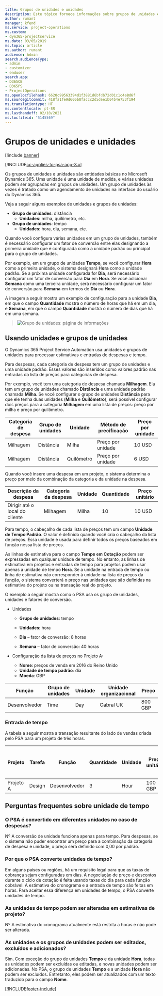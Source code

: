 ```yaml
---
title: Grupos de unidades e unidades
description: Este tópico fornece informações sobre grupos de unidades e unidades.
author: rumant
manager: kfend
ms.service: project-operations
ms.custom:
- dyn365-projectservice
ms.date: 03/05/2019
ms.topic: article
ms.author: rumant
audience: Admin
search.audienceType:
- admin
- customizer
- enduser
search.app:
- D365CE
- D365PS
- ProjectOperations
ms.openlocfilehash: 6620c99563394d1f3881d6bfdb72d01c1c4e8d6f
ms.sourcegitcommit: 418fa1fe9d605b8faccc2d5dee1b04b4e753f194
ms.translationtype: HT
ms.contentlocale: pt-BR
ms.lasthandoff: 02/10/2021
ms.locfileid: "5145569"
---
```

# <a name="unit-groups-and-units"></a>Grupos de unidades e unidades

[!include [banner](../includes/psa-now-project-operations.md)]

[!INCLUDE[cc-applies-to-psa-app-3.x](../includes/cc-applies-to-psa-app-3x.md)]

Os grupos de unidades e unidades são entidades básicas no Microsoft Dynamics 365. Uma unidade é uma unidade de medida, e várias unidades podem ser agrupadas em grupos de unidades. Um grupo de unidades às vezes é tratado como um agendamento de unidades na interface do usuário do Dynamics 365. 

Veja a seguir alguns exemplos de unidades e grupos de unidades:
 
- **Grupo de unidades**: distância 
    - **Unidades**: milha, quilômetro, etc.
- **Grupo de unidades**: tempo
    - **Unidades**: hora, dia, semana, etc. 

Quando você configura várias unidades em um grupo de unidades, também é necessário configurar um fator de conversão entre elas designando a primeira unidade que é configurada como a unidade padrão ou principal para o grupo de unidades. 

Por exemplo, em um grupo de unidades **Tempo**, se você configurar **Hora** como a primeira unidade, o sistema designará **Hora** como a unidade padrão. Se a próxima unidade configurada for **Dia**, será necessário configurar um fator de conversão para **Dia** em **Hora**. Se você adicionar **Semana** como uma terceira unidade, será necessário configurar um fator de conversão para **Semana** em termos de **Dia** ou **Hora**. 

A imagem a seguir mostra um exemplo de configuração para a unidade **Dia**, em que o campo **Quantidade** mostra o número de horas que há em um dia, e **Semana**, em que o campo **Quantidade** mostra o número de dias que há em uma semana.

> ![Grupo de unidades: página de informações](media/advanced-2.png)

## <a name="using-units-and-unit-groups"></a>Usando unidades e grupos de unidades

O Dynamics 365 Project Service Automation usa unidades e grupos de unidades para processar estimativas e entradas de despesas e tempo. 

Para despesas, cada categoria de despesa tem um grupo de unidades e uma unidade padrão. Esses valores são inseridos como valores padrão nas entradas da lista de preços para categorias de despesa. 

Por exemplo, você tem uma categoria de despesa chamada **Milhagem**. Ela tem um grupo de unidades chamado **Distância** e uma unidade padrão chamada **Milha**. Se você configurar o grupo de unidades **Distância** para que ele tenha duas unidades (**Milha** e **Quilômetro**), será possível configurar dois preços para a categoria **Milhagem** em uma lista de preços: preço por milha e preço por quilômetro.

| Categoria de despesa  | Grupo de unidades  | Unidade      | Método de precificação  | Preço por unidade  |
|-------------------|---------------|-----------|-------------------|-------------------|
| Milhagem           | Distância      | Milha      | Preço por unidade    | 10 USD            |
| Milhagem           | Distância      | Quilômetro | Preço por unidade    |  6 USD            |

Quando você insere uma despesa em um projeto, o sistema determina o preço por meio da combinação da categoria e da unidade na despesa. 

| Descrição da despesa        | Categoria da despesa  | Unidade  | Quantidade  | Preço unitário   |
|----------------------------|---------------------|-------|-----------|----------------|
| Dirigir até o local do cliente | Milhagem             | Milha  | 10        | 10 USD         |

Para tempo, o cabeçalho de cada lista de preços tem um campo **Unidade de Tempo Padrão**. O valor é definido quando você cria o cabeçalho da lista de preços. Essa unidade é usada para definir todos os preços baseados em função nessa lista de preços.

As linhas de estimativa para o campo **Tempo em Cotação** podem ser expressadas em qualquer unidade de tempo. No entanto, as linhas de estimativa em projetos e entradas de tempo para projetos podem usar apenas a unidade de tempo **Hora**. Se a unidade na entrada de tempo ou linha de estimativa não corresponder à unidade na lista de preços da função, o sistema converterá o preço nas unidades que são definidas na estimativa do projeto ou na transação real do projeto.

O exemplo a seguir mostra como o PSA usa os grupo de unidades, unidades e fatores de conversão.
- Unidades

   - **Grupo de unidades**: tempo 
   - **Unidades**: hora 
    
    - **Dia** – fator de conversão: 8 horas       
    - **Semana** – fator de conversão: 40 horas  
        
- Configuração da lista de preços no Projeto A:

    - **Nome**: preços de venda em 2016 do Reino Unido 
    - **Unidade de tempo padrão**: dia 
    - **Moeda**: GBP

| Função      | Grupo de unidades | Unidade | Unidade organizacional | Preço   |
|-----------|------------|------|---------------------|---------|
| Desenvolvedor | Time       | Day  | Cabral UK          | 800 GBP |

### <a name="time-entry"></a>Entrada de tempo

A tabela a seguir mostra a transação resultante do lado de vendas criada pelo PSA para um projeto de três horas.


| Projeto   | Tarefa    | Função      | Quantidade | Unidade  | Preço unitário | Valor de vendas não cobrado |
|-----------|---------|-----------|----------|-------|------------|-----------------------|
| Projeto A | Design  | Desenvolvedor | 3        | Hour  | 100 GBP    | 300 GBP               |

## <a name="time-unit-faq"></a>Perguntas frequentes sobre unidade de tempo

### <a name="does-psa-convert-to-different-units-in-the-case-of-expenses"></a>O PSA é convertido em diferentes unidades no caso de despesas?
Nº A conversão de unidade funciona apenas para tempo. Para despesas, se o sistema não puder encontrar um preço para a combinação da categoria de despesa e unidade, o preço será definido com 0,00 por padrão.

### <a name="why-does-psa-convert-time-units"></a>Por que o PSA converte unidades de tempo?
Em alguns países ou regiões, há um requisito legal para que as taxas de cobrança sejam configuradas em dias. A negociação de preço e descontos durante o ciclo de cotação é feita usando taxas do dia para cada função cobrável. A estimativa do cronograma e a entrada de tempo são feitas em horas. Para aceitar essa diferença em unidades de tempo, o PSA converte unidades de tempo.

### <a name="can-time-units-be-changed-on-project-estimates"></a>As unidades de tempo podem ser alteradas em estimativas de projeto?
Nº A estimativa do cronograma atualmente está restrita a horas e não pode ser alterada.

### <a name="can-units-and-unit-groups-be-edited-deleted-and-added"></a>As unidades e os grupos de unidades podem ser editados, excluídos e adicionados?
Sim. Com exceção do grupo de unidades **Tempo** e da unidade **Hora**, todas as unidades podem ser excluídas ou editadas, e novas unidades podem ser adicionadas. No PSA, o grupo de unidades **Tempo** e a unidade **Hora** não podem ser excluídos. Entretanto, eles podem ser atualizados com um texto traduzido para o campo **Nome**.


[!INCLUDE[footer-include](../includes/footer-banner.md)]